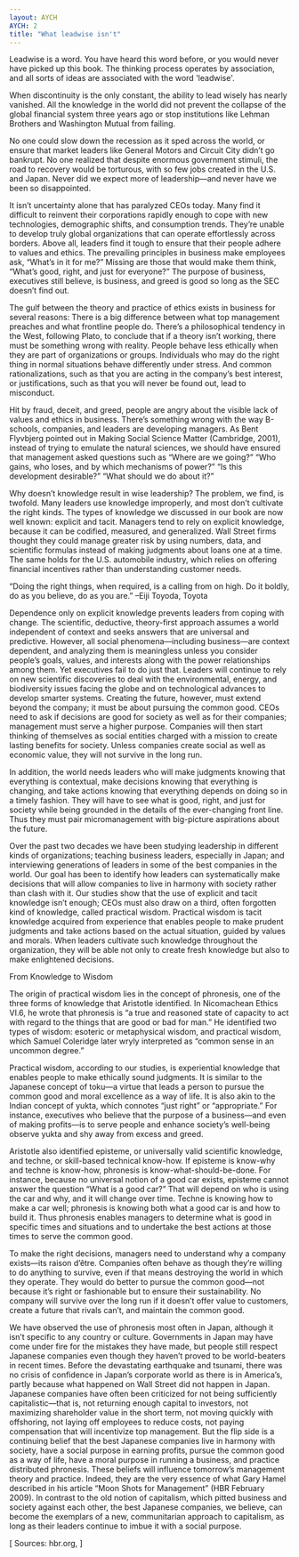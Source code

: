 ```yaml
---
layout: AYCH
AYCH: 2
title: "What leadwise isn't"
---
```


Leadwise is a word. You have heard this word before, or you would never have picked up this book. The thinking process operates by association, and all sorts of ideas are associated with the word 'leadwise'. 

When discontinuity is the only constant, the ability to lead wisely has nearly vanished. All the knowledge in the world did not prevent the collapse of the global financial system three years ago or stop institutions like Lehman Brothers and Washington Mutual from failing.

No one could slow down the recession as it sped across the world, or ensure that market leaders like General Motors and Circuit City didn’t go bankrupt. No one realized that despite enormous government stimuli, the road to recovery would be torturous, with so few jobs created in the U.S. and Japan. Never did we expect more of leadership—and never have we been so disappointed.

It isn’t uncertainty alone that has paralyzed CEOs today. Many find it difficult to reinvent their corporations rapidly enough to cope with new technologies, demographic shifts, and consumption trends. They’re unable to develop truly global organizations that can operate effortlessly across borders. Above all, leaders find it tough to ensure that their people adhere to values and ethics. The prevailing principles in business make employees ask, “What’s in it for me?” Missing are those that would make them think, “What’s good, right, and just for everyone?” The purpose of business, executives still believe, is business, and greed is good so long as the SEC doesn’t find out.

The gulf between the theory and practice of ethics exists in business for several reasons: There is a big difference between what top management preaches and what frontline people do. There’s a philosophical tendency in the West, following Plato, to conclude that if a theory isn’t working, there must be something wrong with reality. People behave less ethically when they are part of organizations or groups. Individuals who may do the right thing in normal situations behave differently under stress. And common rationalizations, such as that you are acting in the company’s best interest, or justifications, such as that you will never be found out, lead to misconduct.

Hit by fraud, deceit, and greed, people are angry about the visible lack of values and ethics in business. There’s something wrong with the way B-schools, companies, and leaders are developing managers. As Bent Flyvbjerg pointed out in Making Social Science Matter (Cambridge, 2001), instead of trying to emulate the natural sciences, we should have ensured that management asked questions such as “Where are we going?” “Who gains, who loses, and by which mechanisms of power?” “Is this development desirable?” “What should we do about it?”


Why doesn’t knowledge result in wise leadership? The problem, we find, is twofold. Many leaders use knowledge improperly, and most don’t cultivate the right kinds. The types of knowledge we discussed in our book are now well known: explicit and tacit. Managers tend to rely on explicit knowledge, because it can be codified, measured, and generalized. Wall Street firms thought they could manage greater risk by using numbers, data, and scientific formulas instead of making judgments about loans one at a time. The same holds for the U.S. automobile industry, which relies on offering financial incentives rather than understanding customer needs.

“Doing the right things, when required, is a calling from on high. Do it boldly, do as you believe, do as you are.” –Eiji Toyoda, Toyota

Dependence only on explicit knowledge prevents leaders from coping with change. The scientific, deductive, theory-first approach assumes a world independent of context and seeks answers that are universal and predictive. However, all social phenomena—including business—are context dependent, and analyzing them is meaningless unless you consider people’s goals, values, and interests along with the power relationships among them. Yet executives fail to do just that.
Leaders will continue to rely on new scientific discoveries to deal with the environmental, energy, and biodiversity issues facing the globe and on technological advances to develop smarter systems. Creating the future, however, must extend beyond the company; it must be about pursuing the common good. CEOs need to ask if decisions are good for society as well as for their companies; management must serve a higher purpose. Companies will then start thinking of themselves as social entities charged with a mission to create lasting benefits for society. Unless companies create social as well as economic value, they will not survive in the long run.

In addition, the world needs leaders who will make judgments knowing that everything is contextual, make decisions knowing that everything is changing, and take actions knowing that everything depends on doing so in a timely fashion. They will have to see what is good, right, and just for society while being grounded in the details of the ever-changing front line. Thus they must pair micromanagement with big-picture aspirations about the future.

Over the past two decades we have been studying leadership in different kinds of organizations; teaching business leaders, especially in Japan; and interviewing generations of leaders in some of the best companies in the world. Our goal has been to identify how leaders can systematically make decisions that will allow companies to live in harmony with society rather than clash with it. Our studies show that the use of explicit and tacit knowledge isn’t enough; CEOs must also draw on a third, often forgotten kind of knowledge, called practical wisdom. Practical wisdom is tacit knowledge acquired from experience that enables people to make prudent judgments and take actions based on the actual situation, guided by values and morals. When leaders cultivate such knowledge throughout the organization, they will be able not only to create fresh knowledge but also to make enlightened decisions.

From Knowledge to Wisdom

The origin of practical wisdom lies in the concept of phronesis, one of the three forms of knowledge that Aristotle identified. In Nicomachean Ethics VI.6, he wrote that phronesis is “a true and reasoned state of capacity to act with regard to the things that are good or bad for man.” He identified two types of wisdom: esoteric or metaphysical wisdom, and practical wisdom, which Samuel Coleridge later wryly interpreted as “common sense in an uncommon degree.”

Practical wisdom, according to our studies, is experiential knowledge that enables people to make ethically sound judgments. It is similar to the Japanese concept of toku—a virtue that leads a person to pursue the common good and moral excellence as a way of life. It is also akin to the Indian concept of yukta, which connotes “just right” or “appropriate.” For instance, executives who believe that the purpose of a business—and even of making profits—is to serve people and enhance society’s well-being observe yukta and shy away from excess and greed.

Aristotle also identified episteme, or universally valid scientific knowledge, and techne, or skill-based technical know-how. If episteme is know-why and techne is know-how, phronesis is know-what-should-be-done. For instance, because no universal notion of a good car exists, episteme cannot answer the question “What is a good car?” That will depend on who is using the car and why, and it will change over time. Techne is knowing how to make a car well; phronesis is knowing both what a good car is and how to build it. Thus phronesis enables managers to determine what is good in specific times and situations and to undertake the best actions at those times to serve the common good.

To make the right decisions, managers need to understand why a company exists—its raison d’être. Companies often behave as though they’re willing to do anything to survive, even if that means destroying the world in which they operate. They would do better to pursue the common good—not because it’s right or fashionable but to ensure their sustainability. No company will survive over the long run if it doesn’t offer value to customers, create a future that rivals can’t, and maintain the common good.

We have observed the use of phronesis most often in Japan, although it isn’t specific to any country or culture. Governments in Japan may have come under fire for the mistakes they have made, but people still respect Japanese companies even though they haven’t proved to be world-beaters in recent times. Before the devastating earthquake and tsunami, there was no crisis of confidence in Japan’s corporate world as there is in America’s, partly because what happened on Wall Street did not happen in Japan. Japanese companies have often been criticized for not being sufficiently capitalistic—that is, not returning enough capital to investors, not maximizing shareholder value in the short term, not moving quickly with offshoring, not laying off employees to reduce costs, not paying compensation that will incentivize top management. But the flip side is a continuing belief that the best Japanese companies live in harmony with society, have a social purpose in earning profits, pursue the common good as a way of life, have a moral purpose in running a business, and practice distributed phronesis.
These beliefs will influence tomorrow’s management theory and practice. Indeed, they are the very essence of what Gary Hamel described in his article “Moon Shots for Management” (HBR February 2009). In contrast to the old notion of capitalism, which pitted business and society against each other, the best Japanese companies, we believe, can become the exemplars of a new, communitarian approach to capitalism, as long as their leaders continue to imbue it with a social purpose.

[ Sources: hbr.org, ]



